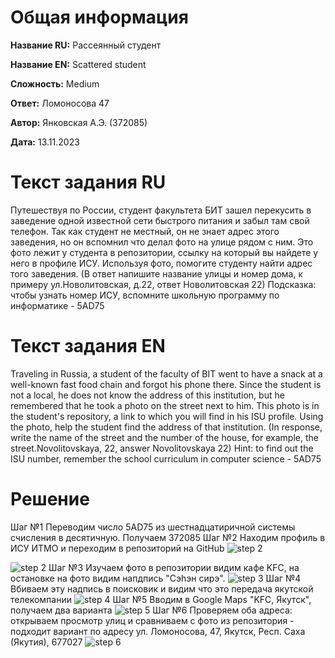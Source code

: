 # Общая информация

**Название RU:** Рассеянный студент

**Название EN:** Scattered student

**Сложность:** Medium

**Ответ:** Ломоносова 47

**Автор:** Янковская А.Э. (372085)

**Дата:** 13.11.2023

# Текст задания RU
Путешествуя по России, студент факультета БИТ зашел перекусить в заведение одной известной сети быстрого питания и забыл там свой телефон. Так как студент не местный, он не знает адрес этого заведения, но он вспомнил что делал фото на улице рядом с ним. Это фото лежит у студента в репозитории, ссылку на который вы найдете у него в профиле ИСУ. Используя фото, помогите студенту найти адрес того заведения. (В ответ напишите название улицы и номер дома, ĸ примеру ул.Новолитовская, д.22, ответ Новолитовская 22)
Подсказка: чтобы узнать номер ИСУ, вспомните школьную программу по информатике - 5AD75


# Текст задания EN
Traveling in Russia, a student of the faculty of BIT went to have a snack at a well-known fast food chain and forgot his phone there. Since the student is not a local, he does not know the address of this institution, but he remembered that he took a photo on the street next to him. This photo is in the student's repository, a link to which you will find in his ISU profile. Using the photo, help the student find the address of that institution. (In response, write the name of the street and the number of the house, for example, the street.Novolitovskaya, 22, answer Novolitovskaya 22)
Hint: to find out the ISU number, remember the school curriculum in computer science - 5AD75


# Решение
Шаг №1 Переводим число 5AD75 из шестнадцатиричной системы счисления в десятичную. Получаем 372085
Шаг №2 Находим профиль в ИСУ ИТМО и переходим в репозиторий на GitHub
![step 2](https://github.com/Tarakasya/Task_TDDVKP/assets/62428483/9030f0b0-35d2-4510-9a42-56d0bf77334d)

![step 2](https://github.com/Tarakasya/Task_TDDVKP/assets/62428483/f97a51ca-f549-4bc1-8469-4f93ae425299)
Шаг №3 Изучаем фото в репозитории видим кафе KFC, на остановке на фото видим напдпись "Сэhэн сирэ". 
![step 3](https://github.com/Tarakasya/Task_TDDVKP/assets/62428483/f884fbb7-2c6d-4a18-8bf1-5067411a3e12)
Шаг №4 Вбиваем эту надпись в поисковик и видим что это передача якутской телекомпании
![step 4](https://github.com/Tarakasya/Task_TDDVKP/assets/62428483/f7de518c-07a5-4094-adc8-9c298e596208)
Шаг №5 Вводим в Google Maps "KFC, Якутск", получаем два варианта
![step 5](https://github.com/Tarakasya/Task_TDDVKP/assets/62428483/efb2a999-bae7-4247-8165-1916bc1ab55f)
Шаг №6 Проверяем оба адреса: открываем просмотр улиц и сравниваем с фото из репозитория - подходит вариант по адресу ул. Ломоносова, 47, Якутск, Респ. Саха (Якутия), 677027
![step 6](https://github.com/Tarakasya/Task_TDDVKP/assets/62428483/499f39e0-dd99-465f-a3fd-d6e31ad566af)
